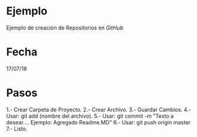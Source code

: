 # Ejemplo
Ejemplo de creación de Repositorios en _GitHub_

# Fecha
17/07/18

# Pasos
1.- Crear Carpeta de Proyecto.
2.- Crear Archivo.
3.- Guardar Cambios.
4.- Usar: git add (nombre del archivo).
5.- Usar: git commit -m "Texto a desear.... Ejemplo: Agregado Readme.MD"
6.- Usar: git push origin master
7.- Listo.

